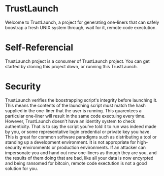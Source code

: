 # TrustLaunch
Welcome to TrustLaunch, a project for generating one-liners that can safely boostrap a fresh UNIX system through, wait for it, remote code exectution.

# Self-Referencial
TrustLaunch project is a consumer of TrustLaunch project. You can get started by cloning this project down, or running this TrustLaunch. 


# Security
TrustLaunch verifies the boostrapping script's integrity before launching it. This means the contents of the launching script must match the hash supplied in the one-liner that the user is running. This guarentees a particular one-liner will result in the same code exectuing every time. However, TrustLaunch doesn't have an identity system to check authenticity. That is to say the script you've told it to run was indeed made by you, or some representative login credential or private key you have. This is great for common software paradigms such as distributing a tool or standing up a development environment. It is not appropriate for high-security environments or production environments. If an attacker can impersonate you and hand out new one-liners as though they are you, and the results of them doing that are bad, like all your data is now encyrpted and being ransomed for bitcoin, remote code exectution is not a good solution for you.
